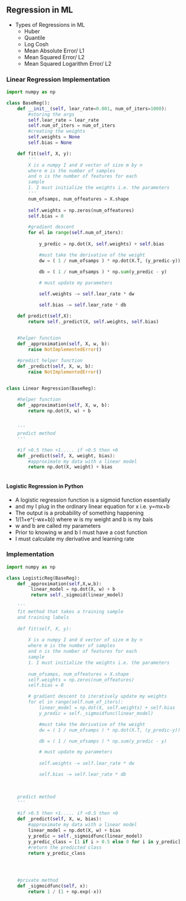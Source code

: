 ## Regression in ML

- Types of Regressions in ML
    - Huber
    - Quantile
    - Log Cosh
    - Mean Absolute Error/ L1
    - Mean Squared Error/ L2
    - Mean Squared Logarithm Error/ L2

### Linear Regression Implementation

```python
import numpy as np

class BaseReg():
    def __init__(self, lear_rate=0.001, num_of_iters=1000):
        #storing the args
        self.lear_rate = lear_rate
        self.num_of_iters = num_of_iters
        #creating the weights
        self.weights = None
        self.bias = None

    def fit(self, X, y):
        '''
        X is a numpy I and d vector of size m by n
        where m is the number of samples
        and n is the number of features for each 
        sample
        1. I must initialize the weights i.e. the parameters
        '''
        num_ofsamps, num_offeatures = X.shape
        
        self.weights = np.zeros(num_offeatures)
        self.bias = 0

        #gradient descent
        for el in range(self.num_of_iters):
            
            y_predic = np.dot(X, self.weights) + self.bias

            #must take the derivative of the weight
            dw = ( 1 / num_ofsamps ) * np.dot(X.T, (y_predic-y))

            db = ( 1 / num_ofsamps ) * np.sum(y_predic - y)

            # must update my parameters
            
            self.weights -= self.lear_rate * dw 

            self.bias -= self.lear_rate * db

    def predict(self,X):
        return self._predict(X, self.weights, self.bias)


    #helper function
    def _approximation(self, X, w, b):
        raise NotImplementedError()
        
    #predict helper function
    def _predict(self, X, w, b):
        raise NotImplementedError()


class Linear Regression(BaseReg):       

    #helper function
    def _approximation(self, X, w, b):
        return np.dot(X, w) + b
        
    
    '''
    predict method
    '''

    #if >0.5 then +1..... if <0.5 then +0
    def _predict(self, X, weight, bias):
        #approximate my data with a linear model
        return np.dot(X, weight) + bias



```


#### Logistic Regression in Python

- A logistic regression function is a sigmoid function essentially
- and my I plug in the ordinary linear equation for x i.e. y=mx+b
- The output is a probability of something happening
- 1/(1+e^(-wx+b)) where w is my weight and b is my bais
- w and b are called my parameters
- Prior to knowing w and b I must have a cost function
- I must calculate my derivative and learning rate


### Implementation

```python
import numpy as np

class LogisticReg(BaseReg):
    def _approximation(self,X,w,b):
         linear_model = np.dot(X, w) + b
         return self._sigmoid(linear_model)

    '''
    fit method that takes a training sample
    and training labels
    
    def fit(self, X, y):
        
        X is a numpy I and d vector of size m by n
        where m is the number of samples
        and n is the number of features for each 
        sample
        1. I must initialize the weights i.e. the parameters
        
        num_ofsamps, num_offeatures = X.shape
        self.weights = np.zeros(num_offeatures)
        self.bias = 0

        # gradient descent to iteratively update my weights
        for el in range(self.num_of_iters):
            linear_model = np.dot(X, self.weights) + self.bias
            y_predic = self._sigmoidfunc(linear_model)

            #must take the derivative of the weight
            dw = ( 1 / num_ofsamps ) * np.dot(X.T, (y_predic-y))

            db = ( 1 / num_ofsamps ) * np.sum(y_predic - y)

            # must update my parameters
            
            self.weights -= self.lear_rate * dw 

            self.bias -= self.lear_rate * db

    
    
    predict method
    '''

    #if >0.5 then +1..... if <0.5 then +0
    def _predict(self, X, w, bias):
        #approximate my data with a linear model
        linear_model = np.dot(X, w) + bias
        y_predic = self._sigmoidfunc(linear_model)
        y_predic_class = [1 if i > 0.5 else 0 for i in y_predic]
        #return the predicted class
        return y_predic_class 



    
    #private method
    def _sigmoidfunc(self, x):
        return 1 / (1 + np.exp(-x))
    
```